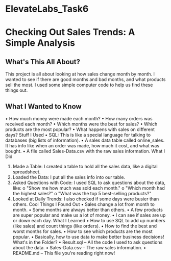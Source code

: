 # ElevateLabs_Task6

# Checking Out Sales Trends: A Simple Analysis

## What's This All About?
This project is all about looking at how sales change month by month. I wanted to see if there are good months and bad months, and what products sell the most. I used some simple computer code to help us find these things out.

## What I Wanted to Know
•	How much money were made each month?
•	How many orders was received each month?
•	Which months were the best for sales?
•	Which products are the most popular?
•	What happens with sales on different days?
Stuff I Used
•	SQL: This is like a special language for talking to databases (big lists of information).
•	A sales data table called online_sales. It has info like when an order was made, how much it cost, and what was bought.
•	A file called Sales-Data.csv with the raw sales information.
What I Did
1.	Made a Table: I created a table to hold all the sales data, like a digital spreadsheet.
2.	Loaded the Data: I put all the sales info into our table.
3.	Asked Questions with Code: I used SQL to ask questions about the data, like:
o	"Show me how much was sold each month."
o	"Which month had the highest sales?"
o	"What was the top 5 best-selling products?"
4.	Looked at Daily Trends: I also checked if some days were busier than others.
Cool Things I Found Out
•	Sales change a lot from month to month.
•	Some months are always better than others.
•	A few products are super popular and make us a lot of money.
•	I can see if sales are up or down each day.
What I Learned
•	How to use SQL to add up numbers (like sales) and count things (like orders).
•	How to find the best and worst months for sales.
•	How to see which products are the most popular.
•	Basically, how to use data to make better business decisions!
What's in the Folder?
•	Result.sql – All the code I used to ask questions about the data.
•	Sales-Data.csv – The raw sales information.
•	README.md – This file you're reading right now!
